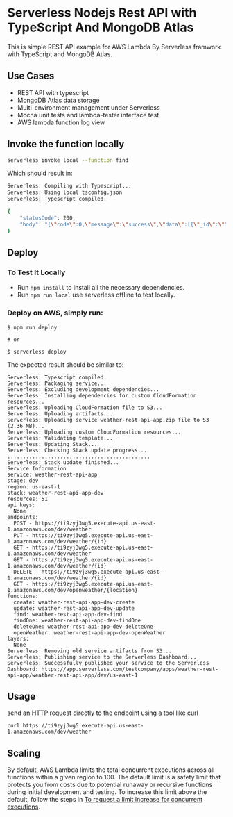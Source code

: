 <!--
title: 'Serverless Nodejs Rest API with TypeScript And MongoDB Atlas'
description: 'This is Weather REST API for AWS Lambda By Serverless framwork with TypeScript and MongoDB Atlas.'
layout: Doc
framework: v1
platform: AWS
language: nodeJS
authorLink: 'https://github.com/teammob'
authorName: 'Yucel Zengin'
-->
# Serverless Nodejs Rest API with TypeScript And MongoDB Atlas

This is simple REST API example for AWS Lambda By Serverless framwork with TypeScript and MongoDB Atlas.

## Use Cases

* REST API with typescript
* MongoDB Atlas data storage
* Multi-environment management under Serverless
* Mocha unit tests and lambda-tester interface test
* AWS lambda function log view

## Invoke the function locally

```bash
serverless invoke local --function find
```

Which should result in:

```bash
Serverless: Compiling with Typescript...
Serverless: Using local tsconfig.json
Serverless: Typescript compiled.

{
    "statusCode": 200,
    "body": "{\"code\":0,\"message\":\"success\",\"data\":[{\"_id\":\"5dff21f71c9d440000a30dad\",\"createdAt\":\"2020-05-16T09:27:51.219Z\"},{\"_id\":\"5dff22ba1c9d440000a30dae\",\"createdAt\":\"2020-05-16T09:27:51.220Z\"}]}"
}
```

## Deploy

### To Test It Locally

* Run ```npm install``` to install all the necessary dependencies.
* Run ```npm run local``` use serverless offline to test locally. 

### Deploy on AWS, simply run:

```
$ npm run deploy

# or

$ serverless deploy
```

The expected result should be similar to:

```
Serverless: Typescript compiled.
Serverless: Packaging service...
Serverless: Excluding development dependencies...
Serverless: Installing dependencies for custom CloudFormation resources...
Serverless: Uploading CloudFormation file to S3...
Serverless: Uploading artifacts...
Serverless: Uploading service weather-rest-api-app.zip file to S3 (2.36 MB)...
Serverless: Uploading custom CloudFormation resources...
Serverless: Validating template...
Serverless: Updating Stack...
Serverless: Checking Stack update progress...
..............................................
Serverless: Stack update finished...
Service Information
service: weather-rest-api-app
stage: dev
region: us-east-1
stack: weather-rest-api-app-dev
resources: 51
api keys:
  None
endpoints:
  POST - https://ti9zyj3wg5.execute-api.us-east-1.amazonaws.com/dev/weather
  PUT - https://ti9zyj3wg5.execute-api.us-east-1.amazonaws.com/dev/weather/{id}
  GET - https://ti9zyj3wg5.execute-api.us-east-1.amazonaws.com/dev/weather
  GET - https://ti9zyj3wg5.execute-api.us-east-1.amazonaws.com/dev/weather/{id}
  DELETE - https://ti9zyj3wg5.execute-api.us-east-1.amazonaws.com/dev/weather/{id}
  GET - https://ti9zyj3wg5.execute-api.us-east-1.amazonaws.com/dev/openweather/{location}
functions:
  create: weather-rest-api-app-dev-create
  update: weather-rest-api-app-dev-update
  find: weather-rest-api-app-dev-find
  findOne: weather-rest-api-app-dev-findOne
  deleteOne: weather-rest-api-app-dev-deleteOne
  openWeather: weather-rest-api-app-dev-openWeather
layers:
  None
Serverless: Removing old service artifacts from S3...
Serverless: Publishing service to the Serverless Dashboard...
Serverless: Successfully published your service to the Serverless Dashboard: https://app.serverless.com/testcompany/apps/weather-rest-api-app/weather-rest-api-app/dev/us-east-1

```

## Usage

send an HTTP request directly to the endpoint using a tool like curl

```
curl https://ti9zyj3wg5.execute-api.us-east-1.amazonaws.com/dev/weather
```

## Scaling

By default, AWS Lambda limits the total concurrent executions across all functions within a given region to 100. The default limit is a safety limit that protects you from costs due to potential runaway or recursive functions during initial development and testing. To increase this limit above the default, follow the steps in [To request a limit increase for concurrent executions](http://docs.aws.amazon.com/lambda/latest/dg/concurrent-executions.html#increase-concurrent-executions-limit).
